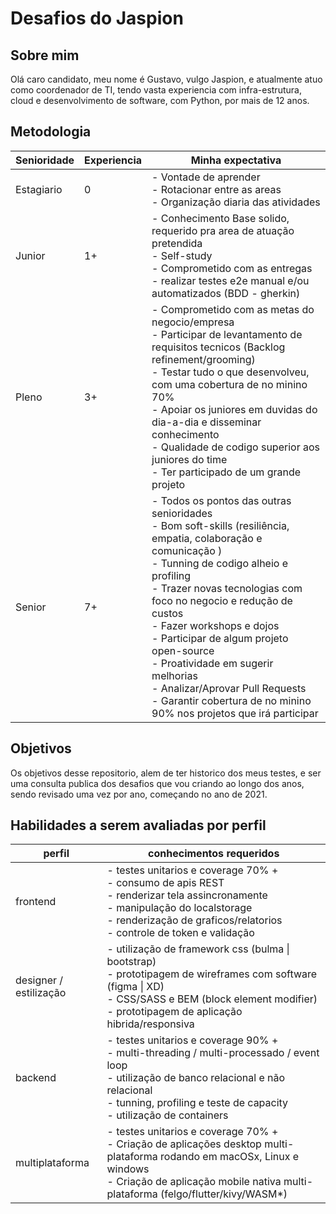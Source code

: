 # Desafios do Jaspion

## Sobre mim

Olá caro candidato, meu nome é Gustavo, vulgo Jaspion, e atualmente atuo como coordenador de TI, tendo vasta experiencia com infra-estrutura, cloud e desenvolvimento de software, com Python, por mais de 12 anos.

## Metodologia

| Senioridade | Experiencia | Minha expectativa                                                                                                                                                                                                                                                                                                                                                                                                                                                               |
| ----------- | ----------- | ------------------------------------------------------------------------------------------------------------------------------------------------------------------------------------------------------------------------------------------------------------------------------------------------------------------------------------------------------------------------------------------------------------------------------------------------------------------------------- |
| Estagiario  | 0           | - Vontade de aprender <br> - Rotacionar entre as areas <br> - Organização diaria das atividades                                                                                                                                                                                                                                                                                                                                                                                 |
| Junior      | 1+          | - Conhecimento Base solido, requerido pra area de atuação pretendida <br> - Self-study <br> - Comprometido com as entregas <br> - realizar testes e2e manual e/ou automatizados (BDD - gherkin)                                                                                                                                                                                                                                                                                 |
| Pleno       | 3+          | - Comprometido com as metas do negocio/empresa <br> - Participar de levantamento de requisitos tecnicos (Backlog refinement/grooming) <br> - Testar tudo o que desenvolveu, com uma cobertura de no minino 70% <br> - Apoiar os juniores em duvidas do dia-a-dia e disseminar conhecimento <br> - Qualidade de codigo superior aos juniores do time <br> - Ter participado de um grande projeto                                                                                 |
| Senior      | 7+          | - Todos os pontos das outras senioridades <br> - Bom soft-skills (resiliência, empatia, colaboração e comunicação ) <br> - Tunning de codigo alheio e profiling <br> - Trazer novas tecnologias com foco no negocio e redução de custos <br> - Fazer workshops e dojos <br> - Participar de algum projeto open-source <br> - Proatividade em sugerir melhorias <br> - Analizar/Aprovar Pull Requests <br> - Garantir cobertura de no minino 90% nos projetos que irá participar |

## Objetivos

Os objetivos desse repositorio, alem de ter historico dos meus testes, e ser uma consulta publica dos desafios que vou criando ao longo dos anos, sendo revisado uma vez por ano, começando no ano de 2021.

## Habilidades a serem avaliadas por perfil

| perfil                 | conhecimentos requeridos                                                                                                                                                                                                        |
| ---------------------- | ------------------------------------------------------------------------------------------------------------------------------------------------------------------------------------------------------------------------------- |
| frontend               | - testes unitarios e coverage 70% + <br> - consumo de apis REST <br> - renderizar tela assincronamente <br> - manipulação do localstorage <br> - renderização de graficos/relatorios <br> - controle de token e validação       |
| designer / estilização | - utilização de framework css (bulma \| bootstrap) <br> - prototipagem de wireframes com software (figma \| XD) <br> - CSS/SASS e BEM (block element modifier) <br> - prototipagem de aplicação hibrida/responsiva              |
| backend                | - testes unitarios e coverage 90% + <br> - multi-threading / multi-processado / event loop <br> - utilização de banco relacional e não relacional <br> - tunning, profiling e teste de capacity <br> - utilização de containers |
| multiplataforma        | - testes unitarios e coverage 70% + <br> - Criação de aplicações desktop multi-plataforma rodando em macOSx, Linux e windows <br> - Criação de aplicação mobile nativa multi-plataforma (felgo/flutter/kivy/WASM\*)             |
